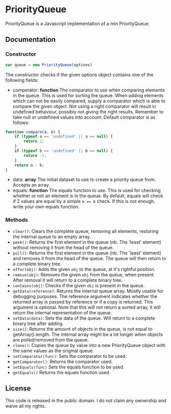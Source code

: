 # PriorityQueue
PriorityQueue is a Javascript implementation of a min PriorityQueue.

## Documentation
### Constructor
```javascript
var queue = new PriorityQueue(options)
```
The constructor checks if the given options object contains one of the following fields:
* comperator:
  **function** The comparator to use when comparing elements in the queue. This is used for
  sorting the queue. When adding elements which can not be easily compared, supply a comparator
  which is able to compare the given object. Not using a right comparator will result in
  undefined behaviour, possibly not giving the right results. Remember to take null or undefined
  values into account. Default comparator is as follows:
```javascript
function compare(a, b) {
    if (typeof a == 'undefined' || a == null) {
        return 1;
    }
    if (typeof b == 'undefined' || b == null) {
        return -1;
    }
    return a - b;
}
```
* data:
  **array** The initial dataset to use to create a priority queue from. Accepts an array.
* equals:
  **function** The equals function to use. This is used for checking whether or not an element is
   in the queue. By default, equals will check if 2 values are equal by a simple `a == b` check.
   If this is not enough, write your own equals function.

### Methods
* `clear()`:
  Clears the complete queue, removing all elements, restoring the internal queue to an empty array.
* `peek()`:
  Returns the first element in the queue (nb. The 'least' element) without removing it from the
  head of the queue.
* `poll()`:
  Returns the first element in the queue (nb. The 'least' element) and removes it from the head
  of the queue. The queue will then return to a complete binary tree.
* `offer(obj)`:
  Adds the given `obj` to the queue, at it's rightful position.
* `remove(obj)`:
  Removes the given `obj` from the queue, when present. After removal it will return to a
  complete binary tree.
* `contains(obj)`:
  Checks if the given `obj` is present in the queue.
* `getData(reference)`:
  Returns the internal queue array. Mostly usable for debugging purposes. The reference argument
  indicates whether the returned array is passed by reference or if a copy is returned. This
  argument is optional. Note that this will not return a sorted array, it will return the
  internal representation of the queue.
* `setData(data)`:
  Sets the data of the queue. Will return to a complete binary tree after adding.
* `size()`:
  Returns the amount of objects in the queue, is not equal to getArray().length. The internal
  array might be a lot longer when objects are polled/removed from the queue.
* `clone()`:
  Copies the queue by value into a new PriorityQueue object with the same values as the original
  queue.
* `setComparator(func)`:
  Sets the comparator to be used.
* `getComparator()`:
  Returns the comparator used.
* `setEquals(func)`
  Sets the equals function to be used.
* `getEquals()`
  Returns the equals function used.
## License
This code is released in the public domain. I do not claim any ownership and waive all my rights.
